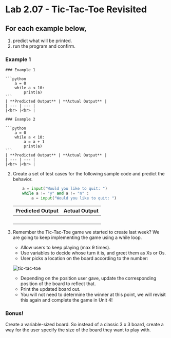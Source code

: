 # Lab 2.07 - Tic-Tac-Toe Revisited

## For each example below, 
1. predict what will be printed.
2. run the program and confirm.

### Example 1


    ### Example 1

    ```python
        a = 0
        while a < 10: 
            print(a)
    ```
    | **Predicted Output** | **Actual Output** |
    | --- | --- |
    |<br> |<br> | 

    ### Example 2

    ```python
        a = 0
        while a < 10: 
            a = a + 1
            print(a)
    ```
    | **Predicted Output** | **Actual Output** |
    | --- | --- |
    |<br> |<br> | 


2. Create a set of test cases for the following sample code and predict the behavior.  

    ```python
        a = input("Would you like to quit: ")
        while a != "y" and a != "n" :
            a = input("Would you like to quit: ")
    ```
    | **Predicted Output** | **Actual Output** |
    | --- | --- |
    |<br> |<br> | 

3) Remember the Tic-Tac-Toe game we started to create last week? We are going to keep implementing the game using a while loop.

    * Allow users to keep playing (max 9 times).
    * Use variables to decide whose turn it is, and greet them as Xs or Os.
    * User picks a location on the board according to the number: 

    ![tic-tac-toe](https://encrypted-tbn3.gstatic.com/images?q=tbn:ANd9GcRrA_MowUM-KZXl1CpkrQhi8W505dM3cxZG1787i9qFz8KefqFkIQ)

    * Depending on the position user gave, update the corresponding position of the board to reflect that.
    * Print the updated board out.
    * You will not need to determine the winner at this point, we will revisit this again and complete the game in Unit 4!

### Bonus! 
Create a variable-sized board. So instead of a classic 3 x 3 board, create a way for the user specify the size of the board they want to play with. 
